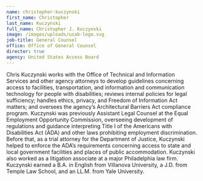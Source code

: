 ```yaml
---
name: christopher-kuczynski
first_name: Christopher
last_name: Kuczynski
full_name: Christopher J. Kuczynski
image: /images/uploads/usab-logo.svg
job-title: General Counsel
office: Office of General Counsel
director: true
agency: United States Access Board
---
```

Chris Kuczynski works with the Office of Technical and Information Services and other agency attorneys to develop guidelines concerning access to facilities, transportation,  and information and communication technology for people with disabilities; reviews internal policies for legal sufficiency; handles ethics, privacy, and Freedom of Information Act matters; and oversees the agency’s Architectural Barriers Act compliance program. Kuczynski was previously Assistant Legal Counsel at the Equal Employment Opportunity Commission, overseeing development of regulations and guidance interpreting Title I of the Americans with Disabilities Act (ADA) and other laws prohibiting employment discrimination. Before that, as a trial attorney for the Department of Justice, Kuczynski helped to enforce the ADA’s requirements concerning access to state and local government facilities and places of public accommodation. Kuczynski also worked as a litigation associate at a major Philadelphia law firm. Kuczynski earned a B.A. in English from Villanova University, a J.D. from Temple Law School, and an LL.M. from Yale University.
